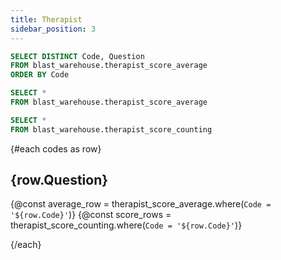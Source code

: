 ```yaml
---
title: Therapist
sidebar_position: 3
---
```


```sql codes
SELECT DISTINCT Code, Question
FROM blast_warehouse.therapist_score_average
ORDER BY Code
```

```sql therapist_score_average
SELECT *
FROM blast_warehouse.therapist_score_average
```

```sql therapist_score_counting
SELECT *
FROM blast_warehouse.therapist_score_counting
```

{#each codes as row}

## {row.Question}

{@const average_row = therapist_score_average.where(`Code = '${row.Code}'`)}
{@const score_rows = therapist_score_counting.where(`Code = '${row.Code}'`)}

<BigValue
  data={average_row}
  value="Average"
/>

<BarChart
  data={score_rows}
  x="Score"
  y="Counts"
/>

{/each}
